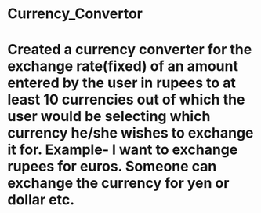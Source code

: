 # Currency_Convertor
# Created a currency converter for the exchange rate(fixed) of an amount entered by the user in rupees to at least 10 currencies out of which the user would be selecting which currency he/she wishes to exchange it for. Example- I want to exchange rupees for euros. Someone can exchange the currency for yen or dollar etc.

